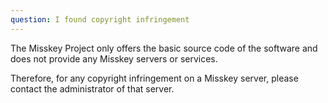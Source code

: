 ```yaml
---
question: I found copyright infringement
---
```


The Misskey Project only offers the basic source code of the software and does not provide any Misskey servers or services.

Therefore, for any copyright infringement on a Misskey server, please contact the administrator of that server.
